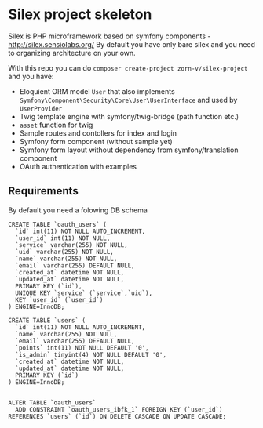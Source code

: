 # Silex project skeleton

Silex is PHP microframework based on symfony components - http://silex.sensiolabs.org/
By default you have only bare silex and you need to organizing architecture on your own.

With this repo you can do ```composer create-project zorn-v/silex-project``` and you have:
- Eloquient ORM model ```User``` that also implements ```Symfony\Component\Security\Core\User\UserInterface``` and used by ```UserProvider```
- Twig template engine with symfony/twig-bridge (path function etc.)
- ```asset``` function for twig
- Sample routes and contollers for index and login
- Symfony form component (without sample yet)
- Symfony form layout without dependency from symfony/translation component
- OAuth authentication with examples

## Requirements
By default you need a folowing DB schema
```
CREATE TABLE `oauth_users` (
  `id` int(11) NOT NULL AUTO_INCREMENT,
  `user_id` int(11) NOT NULL,
  `service` varchar(255) NOT NULL,
  `uid` varchar(255) NOT NULL,
  `name` varchar(255) NOT NULL,
  `email` varchar(255) DEFAULT NULL,
  `created_at` datetime NOT NULL,
  `updated_at` datetime NOT NULL,
  PRIMARY KEY (`id`),
  UNIQUE KEY `service` (`service`,`uid`),
  KEY `user_id` (`user_id`)
) ENGINE=InnoDB;

CREATE TABLE `users` (
  `id` int(11) NOT NULL AUTO_INCREMENT,
  `name` varchar(255) NOT NULL,
  `email` varchar(255) DEFAULT NULL,
  `points` int(11) NOT NULL DEFAULT '0',
  `is_admin` tinyint(4) NOT NULL DEFAULT '0',
  `created_at` datetime NOT NULL,
  `updated_at` datetime NOT NULL,
  PRIMARY KEY (`id`)
) ENGINE=InnoDB;


ALTER TABLE `oauth_users`
  ADD CONSTRAINT `oauth_users_ibfk_1` FOREIGN KEY (`user_id`) REFERENCES `users` (`id`) ON DELETE CASCADE ON UPDATE CASCADE;
```

